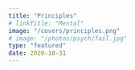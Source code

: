 ```yaml
---
title: "Principles"
# linkTitle: "Mental"
image: "/covers/principles.png"
# image: "/photos/psych/fail.jpg"
type: "featured"
date: 2020-10-31
---
```

